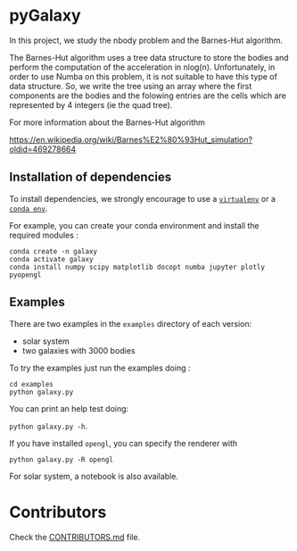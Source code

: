 # pyGalaxy

In this project, we study the nbody problem and the Barnes-Hut algorithm.

The Barnes-Hut algorithm uses a tree data structure to store the bodies and perform the computation of the acceleration in nlog(n). Unfortunately, in order to use Numba on this problem, it is not suitable to have this type of data structure. So, we write the tree using an array where the first components are the bodies and the folowing entries are the cells which are represented by 4 integers (ie the quad tree).

For more information about the Barnes-Hut algorithm

https://en.wikipedia.org/wiki/Barnes%E2%80%93Hut_simulation?oldid=469278664

## Installation of dependencies

To install dependencies, we strongly encourage to use a [`virtualenv`](https://virtualenv.pypa.io/en/latest/) or a [`conda env`](https://conda.io/docs/user-guide/tasks/manage-environments.html). 

For example, you can create your conda environment and install the required modules :

```
conda create -n galaxy 
conda activate galaxy
conda install numpy scipy matplotlib docopt numba jupyter plotly pyopengl
```

## Examples

There are two examples in the `examples` directory of each version:

- solar system 
- two galaxies with 3000 bodies

To try the examples just run the examples doing : 

```
cd examples
python galaxy.py
```

You can print an help test doing:

`python galaxy.py -h`. 

If you have installed `opengl`, you can specify the renderer with

`python galaxy.py -R opengl`

For solar system, a notebook is also available.


# Contributors
Check the [CONTRIBUTORS.md](CONTRIBUTORS.md) file.

